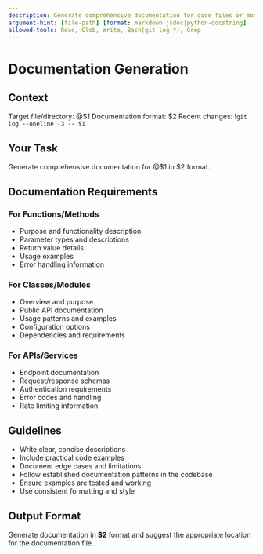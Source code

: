 ```yaml
---
description: Generate comprehensive documentation for code files or modules
argument-hint: [file-path] [format: markdown|jsdoc|python-docstring]
allowed-tools: Read, Glob, Write, Bash(git log:*), Grep
---
```


# Documentation Generation

## Context
Target file/directory: @$1
Documentation format: $2
Recent changes: !`git log --oneline -3 -- $1`

## Your Task
Generate comprehensive documentation for @$1 in $2 format.

## Documentation Requirements

### For Functions/Methods
- Purpose and functionality description
- Parameter types and descriptions
- Return value details
- Usage examples
- Error handling information

### For Classes/Modules
- Overview and purpose
- Public API documentation
- Usage patterns and examples
- Configuration options
- Dependencies and requirements

### For APIs/Services
- Endpoint documentation
- Request/response schemas
- Authentication requirements
- Error codes and handling
- Rate limiting information

## Guidelines
- Write clear, concise descriptions
- Include practical code examples
- Document edge cases and limitations
- Follow established documentation patterns in the codebase
- Ensure examples are tested and working
- Use consistent formatting and style

## Output Format
Generate documentation in **$2** format and suggest the appropriate location for the documentation file.